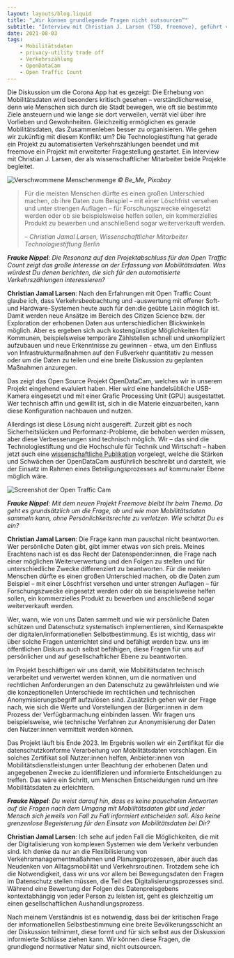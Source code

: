 ```yaml
---
layout: layouts/blog.liquid
title: "„Wir können grundlegende Fragen nicht outsourcen“"
subtitle: "Interview mit Christian J. Larsen (TSB, freemove), geführt von Frauke Nippel (TSB)"
date: 2021-08-03
tags: 
    - Mobilitätsdaten
    - privacy-utility trade off
    - Verkehrszählung
    - OpenDataCam
    - Open Traffic Count
---
```


Die Diskussion um die Corona App hat es gezeigt: Die Erhebung von Mobilitätsdaten wird besonders kritisch gesehen – verständlicherweise, denn wie Menschen sich durch die Stadt bewegen, wie oft sie bestimmte Ziele ansteuern und wie lange sie dort verweilen, verrät viel über ihre Vorlieben und Gewohnheiten. Gleichzeitig ermöglichen es gerade Mobilitätsdaten, das Zusammenleben besser zu organisieren. Wie gehen wir zukünftig mit diesem Konflikt um? Die Technologiestiftung hat gerade ein Projekt zu automatisierten Verkehrszählungen beendet und mit freemove ein Projekt mit erweiterter Fragestellung gestartet. Ein Interview mit Christian J. Larsen, der als wissenschaftlicher Mitarbeiter beide Projekte begleitet.

![Verschwommene Menschenmenge](/assets/images/blog/Bild1_Blogpost_Interview.webp)
_© Be_Me, Pixabay_

> Für die meisten Menschen dürfte es einen großen Unterschied machen, ob ihre Daten zum Beispiel – mit einer Löschfrist versehen und unter strengen Auflagen – für Forschungszwecke eingesetzt werden oder ob sie beispielsweise helfen sollen, ein kommerzielles Produkt zu bewerben und anschließend sogar weiterverkauft werden.
> 
> – <cite>Christian Jamal Larsen, Wissenschaftlicher Mitarbeiter Technologiestiftung Berlin</cite>

_**Frauke Nippel**: Die Resonanz auf den Projektabschluss für den Open Traffic Count zeigt das große Interesse an der Erfassung von Mobilitätsdaten. Was würdest Du denen berichten, die sich für den automatisierte Verkehrszählungen interessieren?_

**Christian Jamal Larsen**: Nach den Erfahrungen mit Open Traffic Count glaube ich, dass Verkehrsbeobachtung und -auswertung mit offener Soft- und Hardware-Systemen heute auch für den:die geübte Lai:in möglich ist. Damit werden neue Ansätze im Bereich des Citizen Science bzw. der Exploration der erhobenen Daten aus unterschiedlichen Blickwinkeln möglich. Aber es ergeben sich auch kostengünstige Möglichkeiten für Kommunen, beispielsweise temporäre Zählstellen schnell und unkompliziert aufzubauen und neue Erkenntnisse zu gewinnen - etwa, um den Einfluss von Infrastrukturmaßnahmen auf den Fußverkehr quantitativ zu messen oder um die Daten zu teilen und eine breite Diskussion zu geplanten Maßnahmen anzuregen.

Das zeigt das Open Source Projekt OpenDataCam, welches wir in unserem Projekt eingehend evaluiert haben. Hier wird eine handelsübliche USB-Kamera eingesetzt und mit einer Grafic Processing Unit (GPU) ausgestattet. Wer technisch affin und gewillt ist, sich in die Materie einzuarbeiten, kann diese Konfiguration nachbauen und nutzen.

Allerdings ist diese Lösung nicht ausgereift. Zurzeit gibt es noch Sicherheitslücken und Performanz-Probleme, die behoben werden müssen, aber diese Verbesserungen sind technisch möglich. Wir – das sind die Technologiestiftung und die Hochschule für Technik und Wirtschaft – haben jetzt auch eine [wissenschaftliche Publikation](https://www.tandfonline.com/doi/full/10.1080/21650020.2021.1950044?scroll=top&needAccess=true) vorgelegt, welche die Stärken und Schwächen der OpenDataCam ausführlich beschreibt und darstellt, wie der Einsatz im Rahmen eines Beteiligungsprozesses auf kommunaler Ebene möglich wäre.

![Screenshot der Open Traffic Cam](/assets/images/blog/Bild2_OpenTrafficCam_Blogpost.webp)

_**Frauke Nippel**: Mit dem neuen Projekt Freemove bleibt Ihr beim Thema. Da geht es grundsätzlich um die Frage, ob und wie man Mobilitätsdaten sammeln kann, ohne Persönlichkeitsrechte zu verletzen. Wie schätzt Du es ein?_

**Christian Jamal Larsen**: Die Frage kann man pauschal nicht beantworten. Wer persönliche Daten gibt, gibt immer etwas von sich preis. Meines Erachtens nach ist es das Recht der Datenspender:innen, die Frage nach einer möglichen Weiterverwertung und den Folgen zu stellen und für unterschiedliche Zwecke differenziert zu beantworten. Für die meisten Menschen dürfte es einen großen Unterschied machen, ob die Daten zum Beispiel – mit einer Löschfrist versehen und unter strengen Auflagen – für Forschungszwecke eingesetzt werden oder ob sie beispielsweise helfen sollen, ein kommerzielles Produkt zu bewerben und anschließend sogar weiterverkauft werden.

Wer, wann, wie von uns Daten sammelt und wie wir persönliche Daten schützen und Datenschutz systematisch implementieren, sind Kernaspekte der digitalen/informationellen Selbstbestimmung. Es ist wichtig, dass wir über solche Fragen unterrichtet sind und befähigt werden bzw. uns im öffentlichen Diskurs auch selbst befähigen, diese Fragen für uns auf persönlicher und auf gesellschaftlicher Ebene zu beantworten.

Im Projekt beschäftigen wir uns damit, wie Mobilitätsdaten technisch verarbeitet und verwertet werden können, um die normativen und rechtlichen Anforderungen an den Datenschutz zu gewährleisten und wie die konzeptionellen Unterschiede im rechtlichen und technischen Anonymisierungsbegriff aufzulösen sind. Zusätzlich gehen wir der Frage nach, wie sich die Werte und Vorstellungen der Bürger:innen in dem Prozess der Verfügbarmachung einbinden lassen. Wir fragen uns beispielsweise, wie technische Verfahren zur Anonymisierung der Daten den Nutzer:innen vermittelt werden können.

Das Projekt läuft bis Ende 2023. Im Ergebnis wollen wir ein Zertifikat für die datenschutzkonforme Verarbeitung von Mobilitätsdaten vorschlagen. Ein solches Zertifikat soll Nutzer:innen helfen, Anbieter:innen von Mobilitätsdienstleistungen unter Beachtung der erhobenen Daten und angegebenen Zwecke zu identifizieren und informierte Entscheidungen zu treffen. Das wäre ein Schritt, um Menschen Entscheidungen rund um ihre Mobilitätsdaten zu erleichtern.

_**Frauke Nippel**: Du weist darauf hin, dass es keine pauschalen Antworten auf die Fragen nach dem Umgang mit Mobilitätsdaten gibt und jeder Mensch sich jeweils von Fall zu Fall informiert entscheiden soll. Also keine grenzenlose Begeisterung für den Einsatz von Mobilitätsdaten bei Dir?_

**Christian Jamal Larsen**: Ich sehe auf jeden Fall die Möglichkeiten, die mit der Digitalisierung von komplexen Systemen wie dem Verkehr verbunden sind. Ich denke da nur an die Flexibilisierung von Verkehrsmanagementmaßahmen und Planungsprozessen, aber auch das Neudenken von Alltagsmobilität und Verkehrsroutinen. Trotzdem sehe ich die Notwendigkeit, dass wir uns vor allem bei Bewegungsdaten den Fragen im Datenschutz stellen müssen, die Teil des Digitalisierungsprozesses sind. Während eine Bewertung der Folgen des Datenpreisgebens kontextabhängig von jeder Person zu leisten ist, geht es gleichzeitig um einen gesellschaftlichen Aushandlungsprozess.

Nach meinem Verständnis ist es notwendig, dass bei der kritischen Frage der informationellen Selbstbestimmung eine breite Bevölkerungsschicht an der Diskussion teilnimmt, diese formt und für sich selbst aus der Diskussion informierte Schlüsse ziehen kann. Wir können diese Fragen, die grundlegend normativer Natur sind, nicht outsourcen.
